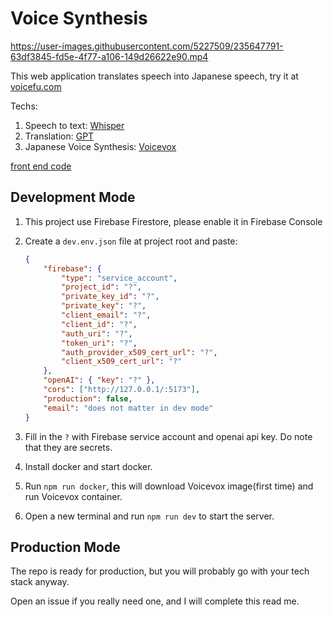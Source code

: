 # Voice Synthesis

https://user-images.githubusercontent.com/5227509/235647791-63df3845-fd5e-4f77-a106-149d26622e90.mp4

This web application translates speech into Japanese speech, try it at [voicefu.com](https://voicefu.com/)

Techs:

1. Speech to text: [Whisper](https://platform.openai.com/docs/guides/speech-to-text)
2. Translation: [GPT](https://platform.openai.com/docs/guides/chat)
3. Japanese Voice Synthesis: [Voicevox](https://github.com/VOICEVOX/voicevox_engine)

[front end code](https://github.com/tylim88/Voicefu)

## Development Mode

1. This project use Firebase Firestore, please enable it in Firebase Console
2. Create a `dev.env.json` file at project root and paste:

    ```json
    {
        "firebase": {
            "type": "service_account",
            "project_id": "?",
            "private_key_id": "?",
            "private_key": "?",
            "client_email": "?",
            "client_id": "?",
            "auth_uri": "?",
            "token_uri": "?",
            "auth_provider_x509_cert_url": "?",
            "client_x509_cert_url": "?"
        },
        "openAI": { "key": "?" },
        "cors": ["http://127.0.0.1/:5173"],
        "production": false,
        "email": "does not matter in dev mode"
    }
    ```

3. Fill in the `?` with Firebase service account and openai api key. Do note that they are secrets.

4. Install docker and start docker.

5. Run `npm run docker`, this will download Voicevox image(first time) and run Voicevox container.

6. Open a new terminal and run `npm run dev` to start the server.

## Production Mode

The repo is ready for production, but you will probably go with your tech stack anyway.

Open an issue if you really need one, and I will complete this read me.
